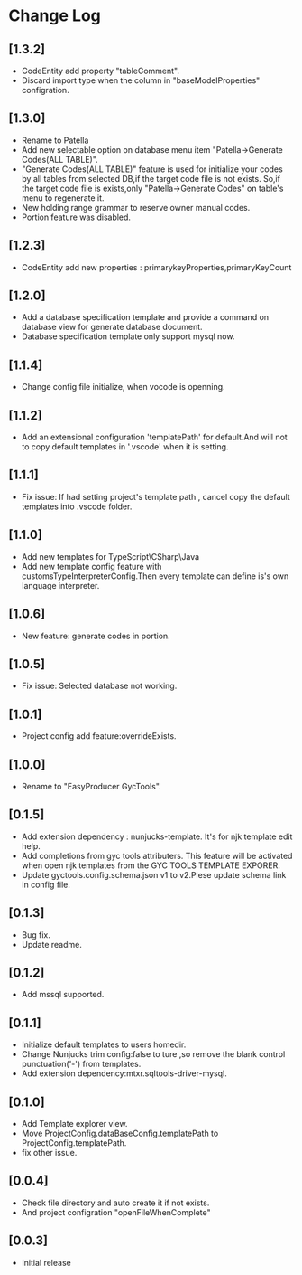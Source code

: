 # Change Log
## [1.3.2]
- CodeEntity add property "tableComment".
- Discard import type when the column in "baseModelProperties" configration.

## [1.3.0]

- Rename to Patella
- Add new selectable option on database menu item "Patella->Generate Codes(ALL TABLE)".
- "Generate Codes(ALL TABLE)" feature is used for initialize your codes by all tables from selected DB,if the target code file is not exists.
  So,if the target code file is exists,only "Patella->Generate Codes" on table's menu to regenerate it.
- New holding range grammar to reserve owner manual codes. 
- Portion feature was disabled.

## [1.2.3]

- CodeEntity add new properties : primarykeyProperties,primaryKeyCount

## [1.2.0]

- Add a database specification template and provide a command on database view for generate database document.
- Database specification template only support mysql now.

## [1.1.4]

- Change config file initialize, when vocode is openning.

## [1.1.2]

- Add an extensional configuration 'templatePath' for default.And will not to copy default templates in '.vscode' when it is setting.  
  
## [1.1.1]

- Fix issue: If had setting project's template path , cancel copy the default templates into .vscode folder.

## [1.1.0]

- Add new templates for TypeScript\CSharp\Java
- Add new template config feature with customsTypeInterpreterConfig.Then every template can define is's own language interpreter.

## [1.0.6]

- New feature: generate codes in portion.

## [1.0.5]

- Fix issue: Selected database not working.

## [1.0.1]

- Project config add feature:overrideExists.

## [1.0.0]

- Rename to "EasyProducer GycTools".

## [0.1.5]

- Add extension dependency : nunjucks-template. It's for njk template edit help.
- Add completions from gyc tools attributers. This feature will be activated when open njk templates from the GYC TOOLS TEMPLATE EXPORER.
- Update gyctools.config.schema.json v1 to v2.Plese update schema link in config file.

## [0.1.3]

- Bug fix.
- Update readme.

## [0.1.2]

- Add mssql supported.

## [0.1.1]

- Initialize default templates to users homedir.
- Change Nunjucks trim config:false to ture ,so remove the blank control punctuation('-') from templates.
- Add extension dependency:mtxr.sqltools-driver-mysql.

## [0.1.0]

- Add Template explorer view.
- Move ProjectConfig.dataBaseConfig.templatePath to ProjectConfig.templatePath.
- fix other issue.

## [0.0.4]

- Check file directory and auto create it if not exists.
- And project configration "openFileWhenComplete"

## [0.0.3]

- Initial release
